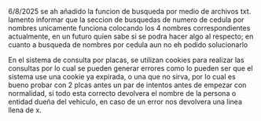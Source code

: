 6/8/2025 se ah añadido la funcion de busqueda por medio de archivos txt.
lamento informar que la seccion de busquedas de numero de cedula por nombres unicamente funciona colocando los 4 nombres correspondientes actualmente, en un futuro quien sabe si se podra hacer algo al respecto; en cuanto a busqueda de nombres por cedula aun no eh podido solucionarlo



En el sistema de consulta por placas, se utilizan cookies para realizar las consultas por lo cual se pueden generar errores como lo pueden ser que el sistema use una cookie ya expirada, o una que no sirva, por lo cual es bueno probar con 2 plcas antes un par de intentos antes de empezar con normalidad, si todo esta correcto devolvera el nombre de la persona o entidad dueña del vehiculo, en caso de un error nos devolvera una linea llena de x.

